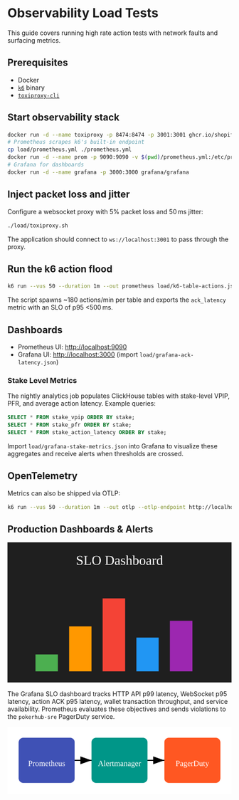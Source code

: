 # Observability Load Tests

This guide covers running high rate action tests with network faults and surfacing metrics.

## Prerequisites
- Docker
- [`k6`](https://k6.io) binary
- [`toxiproxy-cli`](https://github.com/Shopify/toxiproxy)

## Start observability stack
```sh
docker run -d --name toxiproxy -p 8474:8474 -p 3001:3001 ghcr.io/shopify/toxiproxy
# Prometheus scrapes k6's built-in endpoint
cp load/prometheus.yml ./prometheus.yml
docker run -d --name prom -p 9090:9090 -v $(pwd)/prometheus.yml:/etc/prometheus/prometheus.yml prom/prometheus
# Grafana for dashboards
docker run -d --name grafana -p 3000:3000 grafana/grafana
```

## Inject packet loss and jitter
Configure a websocket proxy with 5% packet loss and 50 ms jitter:
```sh
./load/toxiproxy.sh
```
The application should connect to `ws://localhost:3001` to pass through the proxy.

## Run the k6 action flood
```sh
k6 run --vus 50 --duration 1m --out prometheus load/k6-table-actions.js
```
The script spawns ~180 actions/min per table and exports the `ack_latency` metric with an SLO of p95 <500 ms.

## Dashboards
- Prometheus UI: <http://localhost:9090>
- Grafana UI: <http://localhost:3000> (import `load/grafana-ack-latency.json`)

### Stake Level Metrics

The nightly analytics job populates ClickHouse tables with stake-level VPIP,
PFR, and average action latency. Example queries:

```sql
SELECT * FROM stake_vpip ORDER BY stake;
SELECT * FROM stake_pfr ORDER BY stake;
SELECT * FROM stake_action_latency ORDER BY stake;
```

Import `load/grafana-stake-metrics.json` into Grafana to visualize these
aggregates and receive alerts when thresholds are crossed.

## OpenTelemetry
Metrics can also be shipped via OTLP:
```sh
k6 run --vus 50 --duration 1m --out otlp --otlp-endpoint http://localhost:4318 load/k6-table-actions.js
```

## Production Dashboards & Alerts

![SLO Dashboard](images/slo-dashboard.svg)

The Grafana SLO dashboard tracks HTTP API p99 latency, WebSocket p95 latency,
action ACK p95 latency, wallet transaction throughput, and service availability.
Prometheus evaluates these objectives and sends violations to the
`pokerhub-sre` PagerDuty service.

![Alert Routing](images/alert-routing.svg)

